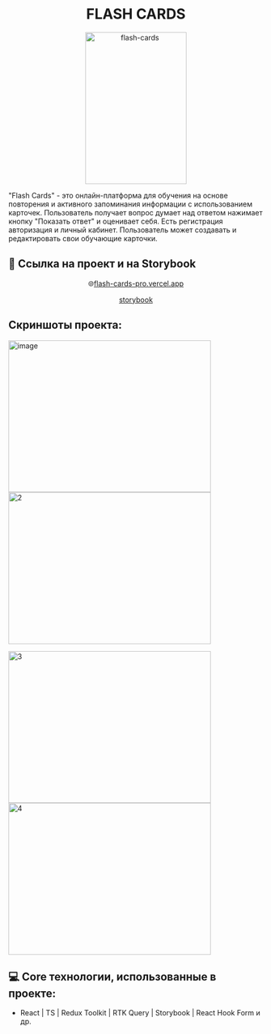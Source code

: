 <h1 align="center" id="title">FLASH CARDS</h1>

<p align="center">
  <img src="https://i.ibb.co/tK51q17/flash-cards.png" alt="flash-cards" height="300px" width="200px"/>
</p>

<p id="description">"Flash Cards" - это онлайн-платформа для обучения на основе повторения и активного запоминания информации с использованием карточек. Пользователь получает вопрос думает над ответом нажимает кнопку "Показать ответ" и оценивает себя. Есть регистрация авторизация и личный кабинет. Пользователь может создавать и редактировать свои обучающие карточки.</p>

<h2>🚀 Ссылка на проект и на Storybook</h2>

<p align="center">
  🌐<a href="https://flash-cards-pro.vercel.app/">flash-cards-pro.vercel.app</a>
</p>

<p align="center">
  <a href="https://storybook-flash-cards-pro.vercel.app/">storybook</a>
</p>



<h2>Скриншоты проекта:</h2>


<p><img src="https://i.ibb.co/dWtdcgQ/image.jpg" alt="image" border="0" height="300px" width="400px">
<img src="https://i.ibb.co/rcD4nGd/2.jpg" alt="2" border="0" height="300px" width="400px"></p>
<p><img src="https://i.ibb.co/YtmHHXk/3.jpg" alt="3" border="0" height="300px" width="400px">
<img src="https://i.ibb.co/Z63fFgp/4.jpg" alt="4" border="0" height="300px" width="400px"></p>
  
  
<h2>💻 Core технологии, использованные в проекте:</h2>

*   React | TS | Redux Toolkit | RTK Query | Storybook | React Hook Form и др.
